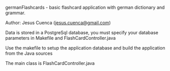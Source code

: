 germanFlashcards - basic flashcard application with german dictionary and grammar.

Author: Jesus Cuenca (jesus.cuenca@gmail.com)

Data is stored in a PostgreSql database, you must specify your database parameters in Makefile and FlashCardController.java

Use the makefile to setup the application database and build the application from the Java sources

The main class is FlashCardController.java